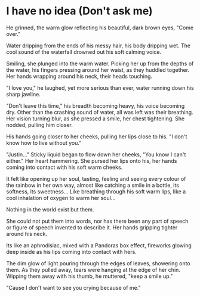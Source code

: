 # I have no idea (Don't ask me)
He grinned, the warm glow reflecting his beautiful, dark brown eyes, "Come over." 

Water dripping from the ends of his messy hair, his body dripping wet. The cool sound of the waterfall drowned out his soft calming voice. 

Smiling, she plunged into the warm water. Picking her up from the depths of the water, his fingers pressing around her waist, as they huddled together. Her hands wrapping around his neck, their heads touching. 

"I love you," he laughed, yet more serious than ever, water running down his sharp jawline. 

"Don't leave this time," his breadth becoming heavy, his voice becoming dry. Other than the crashing sound of water, all was left was their breathing. Her vision turning blur, as she pressed a smile, her chest tightening. She nodded, pulling him closer. 

His hands going closer to her cheeks, pulling her lips close to his. "I don't know how to live without you." 

"Justin..." Sticky liquid began to flow down her cheeks, "You know I can't either." Her heart hammering. She pursed her lips onto his, her hands coming into contact with his soft warm cheeks. 

It felt like opening up her soul, tasting, feeling and seeing every colour of the rainbow in her own way, almost like catching a smile in a bottle, its softness, its sweetness… Like breathing through his soft warm lips, like a cool inhalation of oxygen to warm her soul... 

Nothing in the world exist but them.

She could not put them into words, nor has there been any part of speech or figure of speech invented to describe it. Her hands gripping tighter around his neck. 

Its like an aphrodisiac, mixed with a Pandoras box effect, fireworks glowing deep inside as his lips coming into contact with hers.

The dim glow of light pouring through the edges of leaves, showering onto them. As they pulled away, tears were hanging at the edge of her chin. Wipping them away with his thumb, he muttered, "keep a smile up."

"Cause I don't want to see you crying because of me."
